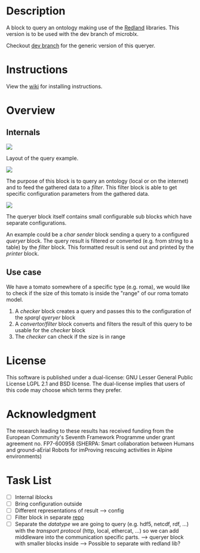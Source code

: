 Description
===========

A block to query an ontology making use of the [Redland] libraries.
This version is to be used with the dev branch of microblx.

Checkout [dev branch] for the generic version of this queryer.

Instructions
============

View the [wiki] for installing instructions.

Overview
========

Internals
---------

![][Blocks]

Layout of the query example.

![][ontology_schema]

The purpose of this block is to query an ontology (local or on the internet) and to feed the gathered data to a _filter_.
This filter block is able to get specific configuration parameters from the gathered data.

![][queryer_composite]

The queryer block itself contains small configurable sub blocks which have separate configurations.

An example could be a _char sender_ block sending a query to a configured _queryer_ block.
The query result is filtered or converted (e.g. from string to a table) by the _filter_ block.
This formatted result is send out and printed by the _printer_ block.

Use case
--------

We have a tomato somewhere of a specific type (e.g. roma), we would like to check if the size of this tomato is inside the "range" of our roma tomato model.

1. A _checker_ block creates a query and passes this to the configuration of the _sparql qyeryer_ block
2. A _convertor/filter_ block converts and filters the result of this query to be usable for the _checker_ block
3. The _checker_ can check if the size is in range

License
=======

This software is published under a dual-license: GNU Lesser General Public License LGPL 2.1 and BSD license. The dual-license implies that users of this code may choose which terms they prefer.

Acknowledgment
==============

The research leading to these results has received funding from the 
European Community's Seventh Framework Programme under grant 
agreement no. FP7-600958 (SHERPA: Smart collaboration between Humans and
ground-aErial Robots for imProving rescuing activities in Alpine
environments)

Task List
=========

- [ ] Internal iblocks
- [ ] Bring configuration outside
- [ ] Different representations of result --> config
- [ ] Filter block in separate [repo]
- [ ] Separate the _datatype_ we are going to query (e.g. hdf5, netcdf, rdf, ...) with the _transport protocol_ (http, local, ethercat, ...) so we can add middleware into the communication specific parts. --> queryer block with smaller blocks inside --> Possible to separate with redland lib?

[Redland]: http://www.librdf.org
[dev branch]: https://github.com/ejans/sparql_querying/tree/dev
[wiki]: https://www.github.com/ejans/sparql_querying/wiki
[Blocks]: figs/Blocks.png?raw=true
[ontology_schema]: figs/Ontology_Schema.png?raw=true
[queryer_composite]: figs/Queryer_Composite.png?raw=true
[repo]: https://www.github.com/ejans/filtering
